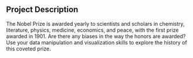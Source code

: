 ## Project Description
The Nobel Prize is awarded yearly to scientists and scholars in chemistry, literature, physics, medicine, economics, and peace, with the first prize awarded in 1901. Are there any biases in the way the honors are awarded? Use your data manipulation and visualization skills to explore the history of this coveted prize.